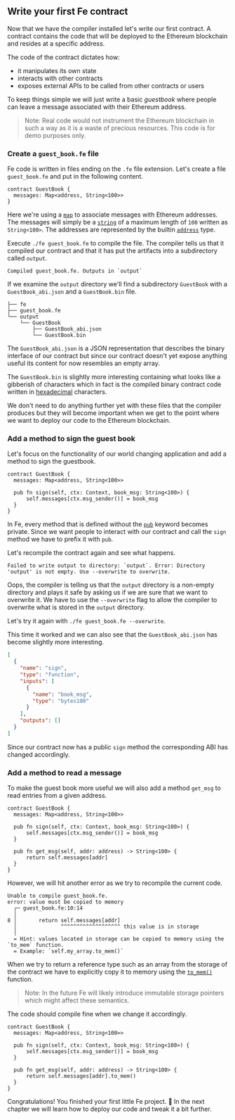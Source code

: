 ## Write your first Fe contract

Now that we have the compiler installed let's write our first contract. A contract contains the code that will be deployed to the Ethereum blockchain and resides at a specific address.

The code of the contract dictates how:
  - it manipulates its own state
  - interacts with other contracts
  - exposes external APIs to be called from other contracts or users

To keep things simple we will just write a basic *guestbook* where people can leave a message associated with their Ethereum address.

>Note: Real code would not instrument the Ethereum blockchain in such a way as it is a waste of precious resources. This code is for demo purposes only.

### Create a `guest_book.fe` file

Fe code is written in files ending on the `.fe` file extension. Let's create a file `guest_book.fe` and put in the following content.

```fe
contract GuestBook {
  messages: Map<address, String<100>>
}
```

Here we're using a [`map`](../spec/type_system/types/map.md) to associate messages with Ethereum addresses.
The messages will simply be a [`string`](../spec/type_system/types/string.md) of a maximum length of `100` written as `String<100>`.
The addresses are represented by the builtin [`address`](../spec/type_system/types/address.md) type.

Execute `./fe guest_book.fe` to compile the file. The compiler tells us that it compiled our contract and that it has put the artifacts into a subdirectory called `output`.

```
Compiled guest_book.fe. Outputs in `output`
```

If we examine the `output` directory we'll find a subdirectory `GuestBook` with a `GuestBook_abi.json` and a `GuestBook.bin` file.

```
├── fe
├── guest_book.fe
└── output
    └── GuestBook
        ├── GuestBook_abi.json
        └── GuestBook.bin
```

The `GuestBook_abi.json` is a JSON representation that describes the binary interface of our contract but since our contract doesn't yet expose anything useful its content for now resembles an empty array.

The `GuestBook.bin` is slightly more interesting containing what looks like a gibberish of characters which in fact is the compiled binary contract code written in [hexadecimal](https://en.wikipedia.org/wiki/Hexadecimal) characters.

We don't need to do anything further yet with these files that the compiler produces but they will become important when we get to the point where we want to deploy our code to the Ethereum blockchain.

### Add a method to sign the guest book

Let's focus on the functionality of our world changing application and add a method to sign the guestbook.

```fe
contract GuestBook {
  messages: Map<address, String<100>>

  pub fn sign(self, ctx: Context, book_msg: String<100>) {
      self.messages[ctx.msg_sender()] = book_msg
  }
}
```

In Fe, every method that is defined without the [`pub`](../spec/items/visibility_and_privacy.md) keyword becomes private. Since we want people to interact with our contract and call the `sign` method we have to prefix it with `pub`.

Let's recompile the contract again and see what happens.

```
Failed to write output to directory: `output`. Error: Directory 'output' is not empty. Use --overwrite to overwrite.
```

Oops, the compiler is telling us that the `output` directory is a non-empty directory and plays it safe by asking us if we are sure that we want to overwrite it. We have to use the `--overwrite` flag to allow the compiler to overwrite what is stored in the `output` directory.

Let's try it again with `./fe guest_book.fe --overwrite`.

This time it worked and we can also see that the `GuestBook_abi.json` has become slightly more interesting.

```json
[
  {
    "name": "sign",
    "type": "function",
    "inputs": [
      {
        "name": "book_msg",
        "type": "bytes100"
      }
    ],
    "outputs": []
  }
]
```

Since our contract now has a public `sign` method the corresponding ABI has changed accordingly.

### Add a method to read a message

To make the guest book more useful we will also add a method `get_msg` to read entries from a given address.

```fe,ignore
contract GuestBook {
  messages: Map<address, String<100>>

  pub fn sign(self, ctx: Context, book_msg: String<100>) {
      self.messages[ctx.msg_sender()] = book_msg
  }

  pub fn get_msg(self, addr: address) -> String<100> {
      return self.messages[addr]
  }
}
```

However, we will hit another error as we try to recompile the current code.

```
Unable to compile guest_book.fe.
error: value must be copied to memory
  ┌─ guest_book.fe:10:14
  │
8 │       return self.messages[addr]
  │              ^^^^^^^^^^^^^^^^^^^ this value is in storage
  │
  = Hint: values located in storage can be copied to memory using the `to_mem` function.
  = Example: `self.my_array.to_mem()`
```

When we try to return a reference type such as an array from the storage of the contract we have to explicitly copy it to memory using the [`to_mem()`](../spec/data_layout/storage/to_mem_function.md) function.

> Note: In the future Fe will likely introduce immutable storage pointers which might affect these semantics.

The code should compile fine when we change it accordingly.

```fe
contract GuestBook {
  messages: Map<address, String<100>>

  pub fn sign(self, ctx: Context, book_msg: String<100>) {
      self.messages[ctx.msg_sender()] = book_msg
  }

  pub fn get_msg(self, addr: address) -> String<100> {
      return self.messages[addr].to_mem()
  }
}
```

Congratulations! You finished your first little Fe project. 👏
In the next chapter we will learn how to deploy our code and tweak it a bit further.

